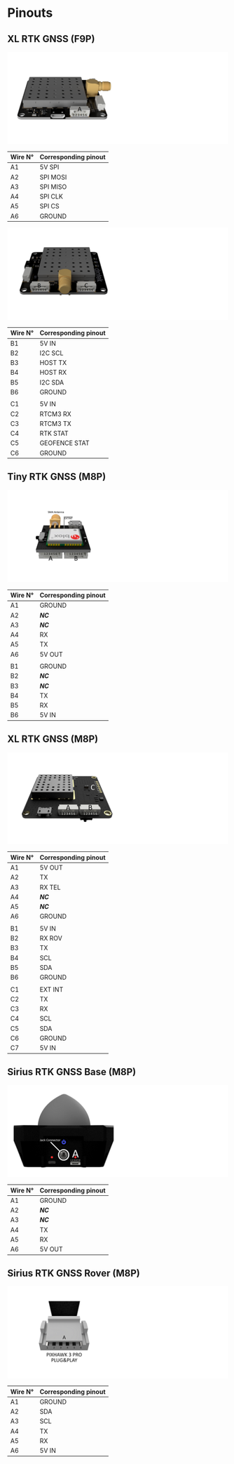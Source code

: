 # Pinouts

## XL RTK GNSS \(F9P\)

![](../.gitbook/assets/pinout-xl-rtk-gnss-f9p.png)

| Wire N° | Corresponding pinout |
| :--- | :--- |
| A1 | 5V SPI |
| A2 | SPI MOSI |
| A3 | SPI MISO |
| A4 | SPI CLK |
| A5 | SPI CS |
| A6 | GROUND |

![](../.gitbook/assets/pinouts-xl-f9p-ublox.png)

| Wire N° | Corresponding pinout |
| :--- | :--- |
| B1 | 5V IN |
| B2 | I2C SCL |
| B3 | HOST TX |
| B4 | HOST RX |
| B5 | I2C SDA |
| B6 | GROUND |
|  |  |
| C1 | 5V IN |
| C2 | RTCM3 RX |
| C3 | RTCM3 TX |
| C4 | RTK STAT |
| C5 | GEOFENCE STAT |
| C6 | GROUND |

## Tiny RTK GNSS \(M8P\)

![](../.gitbook/assets/pinout-tiny-rtk-drotek.png)

| Wire N° | Corresponding pinout |
| :--- | :--- |
| A1 | GROUND |
| A2 | _**NC**_ |
| A3 | _**NC**_ |
| A4 | RX |
| A5 | TX |
| A6 | 5V OUT |
|  |  |
| B1 | GROUND |
| B2 | _**NC**_ |
| B3 | _**NC**_ |
| B4 | TX |
| B5 | RX |
| B6 | 5V IN |

## XL RTK GNSS \(M8P\)

![](../.gitbook/assets/wiring-xl-gnss-drotek.png)

| Wire N° | Corresponding pinout |
| :--- | :--- |
| A1 | 5V OUT |
| A2 | TX |
| A3 | RX TEL |
| A4 | _**NC**_ |
| A5 | _**NC**_ |
| A6 | GROUND |
|  |  |
| B1 | 5V IN |
| B2 | RX ROV |
| B3 | TX |
| B4 | SCL |
| B5 | SDA |
| B6 | GROUND |
|  |  |
| C1 | EXT INT |
| C2 | TX |
| C3 | RX |
| C4 | SCL |
| C5 | SDA |
| C6 | GROUND |
| C7 | 5V IN |

## Sirius RTK GNSS Base \(M8P\)

![](../.gitbook/assets/wiring-xxl-base-drotek%20%281%29.png)

| Wire N° | Corresponding pinout |
| :--- | :--- |
| A1 | GROUND |
| A2 | _**NC**_ |
| A3 | _**NC**_ |
| A4 | TX |
| A5 | RX |
| A6 | 5V OUT |

## Sirius RTK GNSS Rover \(M8P\)

![](../.gitbook/assets/wiring-sirius-drotek.png)

| Wire N° | Corresponding pinout |
| :--- | :--- |
| A1 | GROUND |
| A2 | SDA |
| A3 | SCL |
| A4 | TX |
| A5 | RX |
| A6 | 5V IN |


